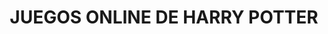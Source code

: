 ---
title: "JUEGOS ONLINE DE HARRY POTTER"
titleLayout: "Juegos - El Pensadero"
descriptionLayout: "Juegos y preguntas sobre el universo de Harry Potter"
titleGame: "El Sombrero Seleccionador" 
descriptionGame: "Bienvenido a Hogwarts, joven mago. Es hora de descubrir a qué casa perteneces..." 
hat:  "Hmm... difícil, muy difícil. Déjame ver dentro de tu mente..."
start: "Comenzar Selección"
finishGame: "¡Has sido seleccionado!"
cualities: "Cualidades"
fundador: "Fundador"
element: "Elemento"
yes: "Sí"
thinks: "será perfecto para ti. ¡Que tengas una excelente estadía en Hogwarts!"
again: "Hacer Quiz de Nuevo"
back: "Volver al Inicio"
ask: "Pregunta"
of: "de"
interesting: "Interesante... muy interesante..."
---